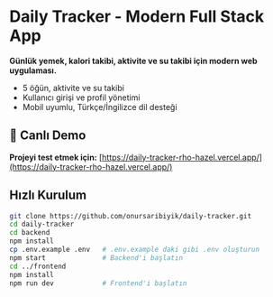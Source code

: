 # Daily Tracker - Modern Full Stack App

**Günlük yemek, kalori takibi, aktivite ve su takibi için modern web uygulaması.**

- 5 öğün, aktivite ve su takibi
- Kullanıcı girişi ve profil yönetimi
- Mobil uyumlu, Türkçe/İngilizce dil desteği

## 🚀 Canlı Demo

**Projeyi test etmek için:** [https://daily-tracker-rho-hazel.vercel.app/](https://daily-tracker-rho-hazel.vercel.app/)

## Hızlı Kurulum

```bash
git clone https://github.com/onursaribiyik/daily-tracker.git
cd daily-tracker
cd backend
npm install
cp .env.example .env   # .env.example daki gibi .env oluşturun
npm start              # Backend'i başlatın
cd ../frontend
npm install
npm run dev            # Frontend'i başlatın
```
